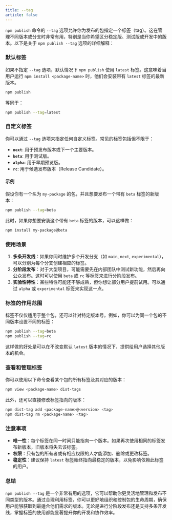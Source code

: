 ```yaml
---
title: --tag
article: false
---
```


`npm publish` 命令的 `--tag` 选项允许你为发布的包指定一个标签（tag）。这在管理不同版本或分支时非常有用，特别是当你希望区分稳定版、测试版或开发中的版本。以下是关于 `npm publish --tag` 选项的详细解释：

### 默认标签

如果不指定 `--tag` 选项，默认情况下 `npm publish` 使用 `latest` 标签。这意味着当用户运行 `npm install <package-name>` 时，他们会安装带有 `latest` 标签的最新版本。

```bash
npm publish
```

等同于：

```bash
npm publish --tag=latest
```

### 自定义标签

你可以通过 `--tag` 选项来指定任何自定义标签。常见的标签包括但不限于：

- **`next`**: 用于预发布版本或下一个主要版本。
- **`beta`**: 用于测试版。
- **`alpha`**: 用于早期预览版。
- **`rc`**: 用于候选发布版本（Release Candidate）。

#### 示例

假设你有一个名为 `my-package` 的包，并且想要发布一个带有 `beta` 标签的新版本：

```bash
npm publish --tag=beta
```

此时，如果你想要安装这个带有 `beta` 标签的版本，可以这样做：

```bash
npm install my-package@beta
```

### 使用场景

1. **多条开发线**：如果你同时维护多个开发分支（如 `main`, `next`, `experimental`），可以分别为每个分支创建相应的标签。
2. **分阶段发布**：对于大型项目，可能需要先在内部团队中测试新功能，然后再向公众发布。这时可以使用 `beta` 或 `rc` 等标签来进行分阶段发布。
3. **实验性特性**：某些特性可能还不够成熟，但你想让部分用户提前试用。可以通过 `alpha` 或 `experimental` 标签来实现这一点。

### 标签的作用范围

标签不仅仅适用于整个包，还可以针对特定版本号。例如，你可以为同一个包的不同版本设置不同的标签：

```bash
npm publish --tag=beta
npm publish --tag=rc
```

这样做的好处是可以在不改变默认 `latest` 版本的情况下，提供给用户选择其他版本的机会。

### 查看和管理标签

你可以使用以下命令查看某个包的所有标签及其对应的版本：

```bash
npm view <package-name> dist-tags
```

此外，还可以直接修改标签指向的版本：

```bash
npm dist-tag add <package-name>@<version> <tag>
npm dist-tag rm <package-name> <tag>
```

### 注意事项

- **唯一性**：每个标签在同一时间只能指向一个版本。如果再次使用相同的标签发布新版本，旧版本将失去该标签。
- **权限**：只有包的所有者或有相应权限的人才能添加、删除或更改标签。
- **稳定性**：建议保持 `latest` 标签始终指向最稳定的版本，以免影响依赖此标签的用户。

### 总结

`npm publish --tag` 是一个非常有用的选项，它可以帮助你更灵活地管理和发布不同类型的版本。通过合理利用标签，你可以更好地组织和控制包的生命周期，确保用户能够获取到最适合他们需求的版本。无论是进行分阶段发布还是支持多条开发线，掌握标签的使用都能显著提升你的开发和协作效率。
